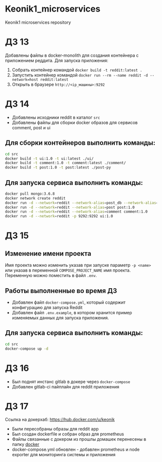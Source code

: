 # Keonik1_microservices
Keonik1 microservices repository


# ДЗ 13
Добавлены файлы в docker-monolith для создания контейнера с приложением реддита.
Для запуска приложения:
1. Собрать контейнер командой `docker build -t reddit:latest .`
2. Запустить контейнер командой `docker run --rm --name reddit -d --network=host reddit:latest`
3. Открыть в браузере `http://<ip_машины>:9292`


# ДЗ 14
- Добавлены исходники reddit в каталог `src`
- Добавлены файлы для сборки docker образов для сервисов comment, post и ui
## Для сборки контейнеров выполнить команды:
```bash
cd src
docker build -t ui:1.0 -t ui:latest ./ui/
docker build -t comment:1.0 -t comment:latest ./comment/
docker build -t post:1.0 -t post:latest ./post-py
```
## Для запуска сервиса выполнить команды:
```bash
docker pull mongo:3.6.8
docker network create reddit
docker run -d --network=reddit --network-alias=post_db --network-alias=comment_db -v ${PWD}/data/db:/data/db mongo:3.6.8
docker run -d --network=reddit --network-alias=post post:1.0
docker run -d --network=reddit --network-alias=comment comment:1.0
docker run -d --network=reddit -p 9292:9292 ui:1.0
```

# ДЗ 15
## Изменение имени проекта
Имя проекта можно изменить указав при запуске параметр `-p <name>` или указав в переменной `COMPOSE_PROJECT_NAME` имя проекта. Переменную можно поместить в файл `.env`.
## Работы выполненные во время ДЗ
- Добавлен файл `docker-compose.yml`, который содержит конфигурацию для запуска Reddit
- Добавлен файл `.env.example`, в котором хранится пример изменяемых данных для запуска приложения.

## Для запуска сервиса выполнить команды:
```bash
cd src
docker-compose up -d
```


# ДЗ 16
- Был поднят инстанс gitlab в докере через `docker-compose`
- Добавлен gitlab-ci пайплайн для reddit приложения

# ДЗ 17
Ссылка на докерхаб: https://hub.docker.com/u/keonik
- Были пересобраны образы для reddit app
- Был создан dockerfile и собран образ для prometheus
- Файлы связанные с докером из прошлы домашек перенесены в папку [docker](./docker/)
- docker-compose.yml обновлен - добавлен prometheus и node exporter для мониторинга системы и приложения
